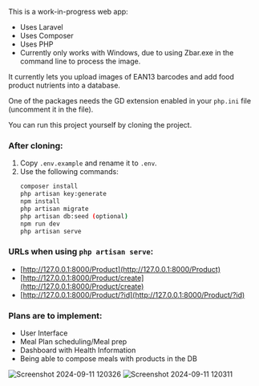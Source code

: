 
This is a work-in-progress web app:

- Uses Laravel
- Uses Composer
- Uses PHP
- Currently only works with Windows, due to using Zbar.exe in the command line to process the image.

It currently lets you upload images of EAN13 barcodes and add food product nutrients into a database.

One of the packages needs the GD extension enabled in your `php.ini` file (uncomment it in the file).

You can run this project yourself by cloning the project.

### After cloning:

1. Copy `.env.example` and rename it to `.env`.
2. Use the following commands:
    ```sh
    composer install
    php artisan key:generate
    npm install
    php artisan migrate
    php artisan db:seed (optional)
    npm run dev
    php artisan serve
    ```

### URLs when using `php artisan serve`:

- [http://127.0.0.1:8000/Product](http://127.0.0.1:8000/Product)
- [http://127.0.0.1:8000/Product/create](http://127.0.0.1:8000/Product/create)
- [http://127.0.0.1:8000/Product/?id](http://127.0.0.1:8000/Product/?id)

### Plans are to implement:

- User Interface
- Meal Plan scheduling/Meal prep
- Dashboard with Health Information
- Being able to compose meals with products in the DB

![Screenshot 2024-09-11 120326](https://github.com/user-attachments/assets/3fe5173a-9d60-4043-87b3-a1d18cfc0d8d)
![Screenshot 2024-09-11 120311](https://github.com/user-attachments/assets/5d35268e-5f04-4355-a4dd-bbc050f5acff)
